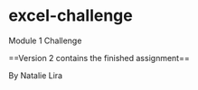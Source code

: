 # excel-challenge
Module 1 Challenge

==Version 2 contains the finished assignment==

By Natalie Lira
